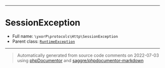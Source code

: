 ***

# SessionException





* Full name: `\yxorP\protocols\Http\SessionException`
* Parent class: [`RuntimeException`](../../../RuntimeException.md)






***
> Automatically generated from source code comments on 2022-07-03 using [phpDocumentor](http://www.phpdoc.org/) and [saggre/phpdocumentor-markdown](https://github.com/Saggre/phpDocumentor-markdown)
